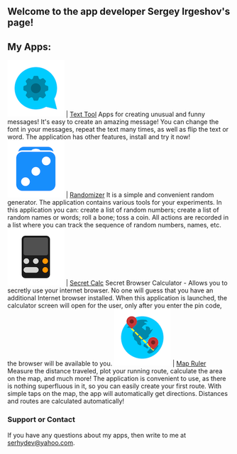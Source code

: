 ## Welcome to the app developer Sergey Irgeshov's page!


## My Apps:

![Text Tool](/icon1.png) | [Text Tool](http://apple.co/3iuJw0O) Apps for creating unusual and funny messages! It's easy to create an amazing message! You can change the font in your messages, repeat the text many times, as well as flip the text or word. The application has other features, install and try it now!
![Randomizer](/icon2.png) | [Randomizer](https://apple.co/39OUSbT) It is a simple and convenient random generator. The application contains various tools for your experiments. In this application you can: create a list of random numbers; create a list of random names or words; roll a bone; toss a coin. All actions are recorded in a list where you can track the sequence of random numbers, names, etc.
![Secret Calc](/icon3.png) | [Secret Calc](https://apple.co/2LHIuTh) Secret Browser Calculator - Allows you to secretly use your internet browser. No one will guess that you have an additional Internet browser installed. When this application is launched, the calculator screen will open for the user, only after you enter the pin code, the browser will be available to you.
![Map Ruler](/icon4.png) | [Map Ruler](http://apple.co/3cbhYMX) Measure the distance traveled, plot your running route, calculate the area on the map, and much more! The application is convenient to use, as there is nothing superfluous in it, so you can easily create your first route. With simple taps on the map, the app will automatically get directions. Distances and routes are calculated automatically!


### Support or Contact

If you have any questions about my apps, then write to me at serhydev@yahoo.com.
